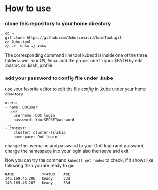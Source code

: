 # How to use

### clone this repository to your home directory

```
cd ~
git clone https://github.com/Johnzinvalid/kubeTooL.git
cd kube-tool
cp -r .kube ~/.kube
```
The corresponding command line tool kubectl is inside one of the three
folders: _win_, _macOS_, _linux_. add the proper one to your $PATH by edit .bashrc
or .bash_profile.

### add your password to config file under .kube
use your favorite editor to edit the file _config_ in .kube under your
home directory
```
users:
- name: DOCuser
  user:
    username: DOC login
    password: YourSECRETpassword
...
- context:
    cluster: cluster-sslskip
    namespace: DoC login
```
change the username and password to your DoC login and password,
change the namespace into your login also then save and exit.

Now you can try the command `kubectl get nodes` to check, if it shows
like following then you are ready to go:

```
NAME             STATUS    AGE
146.169.45.206   Ready     33d
146.169.45.207   Ready     33d
